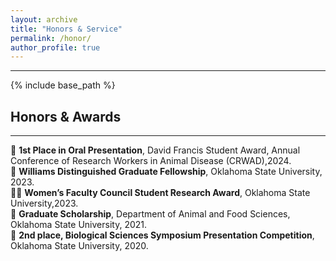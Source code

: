 ```yaml
---
layout: archive
title: "Honors & Service"
permalink: /honor/
author_profile: true
---
```

***
{% include base_path %}

## Honors & Awards
***
🐷 **1st Place in Oral Presentation**, David Francis Student Award, Annual Conference of Research Workers in Animal Disease (CRWAD),2024. <br />
🌻 **Williams Distinguished Graduate Fellowship**, Oklahoma State University, 2023. <br />
👩‍🎓 **Women’s Faculty Council Student Research Award**, Oklahoma State University,2023. <br />
🐥 **Graduate Scholarship**, Department of Animal and Food Sciences, Oklahoma State University, 2021. <br />
🐶 **2nd place, Biological Sciences Symposium Presentation Competition**, Oklahoma State University, 2020.

